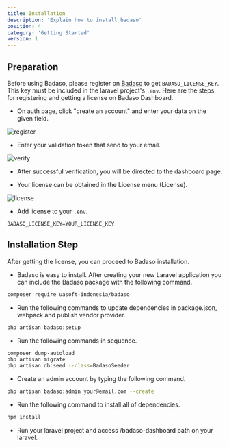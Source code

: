 ```yaml
---
title: Installation
description: 'Explain how to install badaso'
position: 4
category: 'Getting Started'
version: 1
---
```


## Preparation

Before using Badaso, please register on [Badaso](https://badaso.uatech.co.id/) to get `BADASO_LICENSE_KEY`. This key must be included in the laravel project's `.env`. Here are the steps for registering and getting a license on Badaso Dashboard.

- On auth page, click "create an account" and enter your data on the given field.

![register](/installation/dashboard-register.png)

- Enter your validation token that send to your email.

![verify](/installation/dashboard-verify.png)

- After successful verification, you will be directed to the dashboard page.

- Your license can be obtained in the License menu (License).

![license](/installation/dashboard-licence.png)

- Add license to your `.env`.

```env [.env]
BADASO_LICENSE_KEY=YOUR_LICENSE_KEY
```

## Installation Step

After getting the license, you can proceed to Badaso installation.

- Badaso is easy to install. After creating your new Laravel application you can include the Badaso package with the following command.

```bash
composer require uasoft-indonesia/badaso
```

- Run the following commands to update dependencies in package.json, webpack and publish vendor provider.

```bash
php artisan badaso:setup
```

- Run the following commands in sequence.

```bash
composer dump-autoload
php artisan migrate
php artisan db:seed --class=BadasoSeeder
```

- Create an admin account by typing the following command.

```bash
php artisan badaso:admin your@email.com --create
```

- Run the following command to install all of dependencies.

```bash
npm install
```

- Run your laravel project and access /badaso-dashboard path on your laravel.